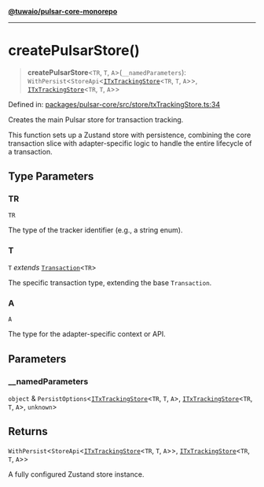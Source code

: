 [**@tuwaio/pulsar-core-monorepo**](../../../README.md)

***

# createPulsarStore()

> **createPulsarStore**\<`TR`, `T`, `A`\>(`__namedParameters`): `WithPersist`\<`StoreApi`\<[`ITxTrackingStore`](../type-aliases/ITxTrackingStore.md)\<`TR`, `T`, `A`\>\>, [`ITxTrackingStore`](../type-aliases/ITxTrackingStore.md)\<`TR`, `T`, `A`\>\>

Defined in: [packages/pulsar-core/src/store/txTrackingStore.ts:34](https://github.com/TuwaIO/pulsar-core/blob/ff59e866e33c339d5aa0ce3a95095cd1c8e289d9/packages/pulsar-core/src/store/txTrackingStore.ts#L34)

Creates the main Pulsar store for transaction tracking.

This function sets up a Zustand store with persistence, combining the core
transaction slice with adapter-specific logic to handle the entire lifecycle
of a transaction.

## Type Parameters

### TR

`TR`

The type of the tracker identifier (e.g., a string enum).

### T

`T` *extends* [`Transaction`](../type-aliases/Transaction.md)\<`TR`\>

The specific transaction type, extending the base `Transaction`.

### A

`A`

The type for the adapter-specific context or API.

## Parameters

### \_\_namedParameters

`object` & `PersistOptions`\<[`ITxTrackingStore`](../type-aliases/ITxTrackingStore.md)\<`TR`, `T`, `A`\>, [`ITxTrackingStore`](../type-aliases/ITxTrackingStore.md)\<`TR`, `T`, `A`\>, `unknown`\>

## Returns

`WithPersist`\<`StoreApi`\<[`ITxTrackingStore`](../type-aliases/ITxTrackingStore.md)\<`TR`, `T`, `A`\>\>, [`ITxTrackingStore`](../type-aliases/ITxTrackingStore.md)\<`TR`, `T`, `A`\>\>

A fully configured Zustand store instance.
